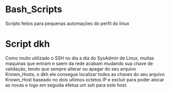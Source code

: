 # Bash_Scripts

Scripts feitos para pequenas automações do perfil do linux

# Script dkh

Como muito utilizado o SSH no dia a dia do SysAdmin de Linux, muitas maquinas que entram e saem da rede acabam mudando sua chave de validação, tendo que sempre alterar ou apagar do seu arquivo Known_Hosts, o dkh ele consegue localizar todos as chaves do seu arquivo Known_Host baseado no dois ultimos octetos IP e excluir para poder alocar as novas e logo em seguida efetua um ssh para este host.




